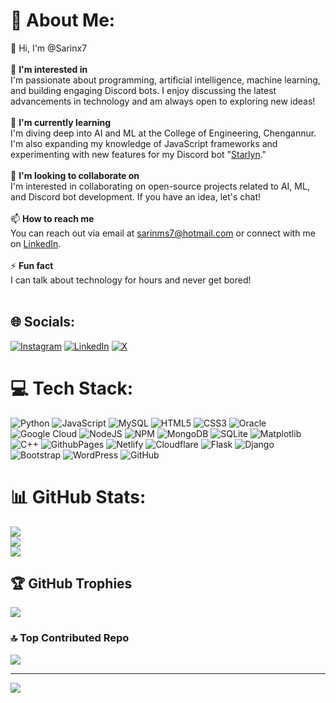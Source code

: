 # 💫 About Me:
👋 Hi, I'm @Sarinx7<br><br>🍃 **I'm interested in**<br>I'm passionate about programming, artificial intelligence, machine learning, and building engaging Discord bots. I enjoy discussing the latest advancements in technology and am always open to exploring new ideas!<br><br>🌱 **I'm currently learning**<br>I'm diving deep into AI and ML at the College of Engineering, Chengannur. I'm also expanding my knowledge of JavaScript frameworks and experimenting with new features for my Discord bot "[Starlyn](https://discord.com/oauth2/authorize?client_id=1221123152466149437&permissions=141737446736&integration_type=0&scope=bot+applications.commands)."<br><br>🚀 **I'm looking to collaborate on**<br>I'm interested in collaborating on open-source projects related to AI, ML, and Discord bot development. If you have an idea, let's chat!<br><br>📫 **How to reach me**<br>You can reach out via email at sarinms7@hotmail.com or connect with me on [LinkedIn](https://www.linkedin.com/in/sarinms7).<br><br>⚡ **Fun fact**<br>I can talk about technology for hours and never get bored!<br><br>


## 🌐 Socials:
[![Instagram](https://img.shields.io/badge/Instagram-%23E4405F.svg?logo=Instagram&logoColor=white)](https://instagram.com/@sarinx777) [![LinkedIn](https://img.shields.io/badge/LinkedIn-%230077B5.svg?logo=linkedin&logoColor=white)](https://linkedin.com/in/sarinms7) [![X](https://img.shields.io/badge/X-black.svg?logo=X&logoColor=white)](https://x.com/@Sarin_0007) 

# 💻 Tech Stack:
![Python](https://img.shields.io/badge/python-3670A0?style=plastic&logo=python&logoColor=ffdd54) ![JavaScript](https://img.shields.io/badge/javascript-%23323330.svg?style=plastic&logo=javascript&logoColor=%23F7DF1E) ![MySQL](https://img.shields.io/badge/mysql-4479A1.svg?style=plastic&logo=mysql&logoColor=white) ![HTML5](https://img.shields.io/badge/html5-%23E34F26.svg?style=plastic&logo=html5&logoColor=white) ![CSS3](https://img.shields.io/badge/css3-%231572B6.svg?style=plastic&logo=css3&logoColor=white) ![Oracle](https://img.shields.io/badge/Oracle-F80000?style=plastic&logo=oracle&logoColor=white) ![Google Cloud](https://img.shields.io/badge/GoogleCloud-%234285F4.svg?style=plastic&logo=google-cloud&logoColor=white) ![NodeJS](https://img.shields.io/badge/node.js-6DA55F?style=plastic&logo=node.js&logoColor=white) ![NPM](https://img.shields.io/badge/NPM-%23CB3837.svg?style=plastic&logo=npm&logoColor=white) ![MongoDB](https://img.shields.io/badge/MongoDB-%234ea94b.svg?style=plastic&logo=mongodb&logoColor=white) ![SQLite](https://img.shields.io/badge/sqlite-%2307405e.svg?style=plastic&logo=sqlite&logoColor=white) ![Matplotlib](https://img.shields.io/badge/Matplotlib-%23ffffff.svg?style=plastic&logo=Matplotlib&logoColor=black) ![C++](https://img.shields.io/badge/c++-%2300599C.svg?style=plastic&logo=c%2B%2B&logoColor=white) ![GithubPages](https://img.shields.io/badge/github%20pages-121013?style=plastic&logo=github&logoColor=white) ![Netlify](https://img.shields.io/badge/netlify-%23000000.svg?style=plastic&logo=netlify&logoColor=#00C7B7) ![Cloudflare](https://img.shields.io/badge/Cloudflare-F38020?style=plastic&logo=Cloudflare&logoColor=white) ![Flask](https://img.shields.io/badge/flask-%23000.svg?style=plastic&logo=flask&logoColor=white) ![Django](https://img.shields.io/badge/django-%23092E20.svg?style=plastic&logo=django&logoColor=white) ![Bootstrap](https://img.shields.io/badge/bootstrap-%238511FA.svg?style=plastic&logo=bootstrap&logoColor=white) ![WordPress](https://img.shields.io/badge/WordPress-%23117AC9.svg?style=plastic&logo=WordPress&logoColor=white) ![GitHub](https://img.shields.io/badge/github-%23121011.svg?style=plastic&logo=github&logoColor=white)
# 📊 GitHub Stats:
![](https://github-readme-stats.vercel.app/api?username=sarin-ms&theme=dark&hide_border=false&include_all_commits=false&count_private=true)<br/>
![](https://github-readme-streak-stats.herokuapp.com/?user=sarin-ms&theme=dark&hide_border=false)<br/>
![](https://github-readme-stats.vercel.app/api/top-langs/?username=sarin-ms&theme=dark&hide_border=false&include_all_commits=false&count_private=true&layout=compact)

## 🏆 GitHub Trophies
![](https://github-profile-trophy.vercel.app/?username=sarin-ms&theme=radical&no-frame=false&no-bg=false&margin-w=4)

### 🔝 Top Contributed Repo
![](https://github-contributor-stats.vercel.app/api?username=sarin-ms&limit=5&theme=dark&combine_all_yearly_contributions=true)

---
[![](https://visitcount.itsvg.in/api?id=Sarin-ms&icon=1&color=0)](https://visitcount.itsvg.in)

<!-- Proudly created with GPRM ( https://gprm.itsvg.in ) -->
